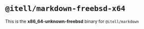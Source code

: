# `@itell/markdown-freebsd-x64`

This is the **x86_64-unknown-freebsd** binary for `@itell/markdown`
